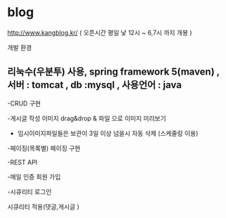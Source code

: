 # blog         
http://www.kangblog.kr/     ( 오픈시간 평일 낯 12시 ~ 6,7시 까지  개봉 )

개발 환경 

리눅수(우분투) 사용,  spring framework 5(maven) ,  서버 : tomcat   ,  db :mysql    ,  사용언어 : java     
-------------------------------
-CRUD 구현

-게시글 작성 이미지 drag&drop & 파일 으로 이미지 미리보기 

- 임시이미지파일들은 보관이 3일 이상 넘을시 자동 삭제 (스케줄링 이용) 

-페이징(목록별) 페이징 구현

-REST API 

-메일 인증 회원 가입 

-시큐리티 로그인 

 시큐리티 적용(댓글,게시글 )


